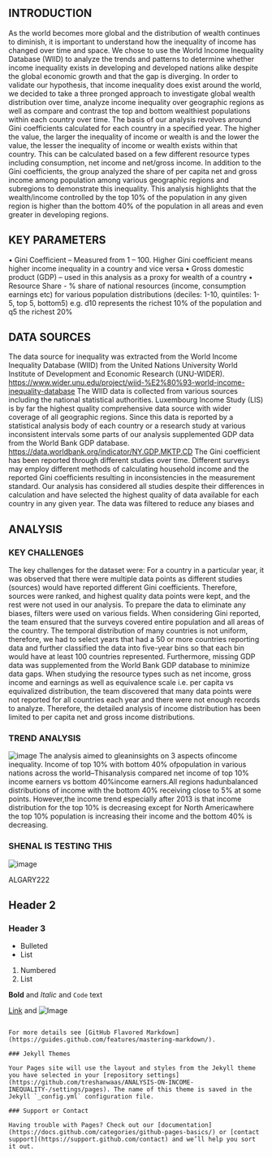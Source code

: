 ## INTRODUCTION 
As the world becomes more global and the distribution of wealth continues to diminish, it is important to understand how the inequality of income has changed over time and space. We chose to use the World Income Inequality Database (WIID) to analyze the trends and patterns to determine whether income inequality exists in developing and developed nations alike despite the global economic growth and that the gap is diverging.
In order to validate our hypothesis, that income inequality does exist around the world, we decided to take a three pronged approach to investigate global wealth distribution over time, analyze income inequality over geographic regions as well as compare and contrast the top and bottom wealthiest populations within each country over time.
The basis of our analysis revolves around Gini coefficients calculated for each country in a specified year. The higher the value, the larger the inequality of income or wealth is and the lower the value, the lesser the inequality of income or wealth exists within that country. This can be calculated based on a few different resource types including consumption, net income and net/gross income.
In addition to the Gini coefficients, the group analyzed the share of per capita net and gross income among population among various geographic regions and subregions to demonstrate this inequality. This analysis highlights that the wealth/income controlled by the top 10% of the population in any given region is higher than the bottom 40% of the population in all areas and even greater in developing regions.

## KEY PARAMETERS
• Gini Coefficient – Measured from 1 – 100. Higher Gini coefficient means higher income inequality in a country and vice versa
• Gross domestic product (GDP) – used in this analysis as a proxy for wealth of a country
• Resource Share - % share of national resources (income, consumption earnings etc) for various population distributions (deciles: 1-10, quintiles: 1-5, top 5, bottom5) e.g. d10   represents the richest 10% of the population and q5 the richest 20%

## DATA SOURCES
The data source for inequality was extracted from the World Income Inequality Database (WIID) from the United Nations University World Institute of Development and Economic Research (UNU-WIDER).
https://www.wider.unu.edu/project/wiid-%E2%80%93-world-income-inequality-database
The WIID data is collected from various sources including the national statistical authorities. Luxembourg Income Study (LIS) is by far the highest quality comprehensive data source with wider coverage of all geographic regions. Since this data is reported by a statistical analysis body of each country or a research study at various inconsistent intervals some parts of our analysis supplemented GDP data from the World Bank GDP database.
https://data.worldbank.org/indicator/NY.GDP.MKTP.CD
The Gini coefficient has been reported through different studies over time. Different surveys may employ different methods of calculating household income and the reported Gini coefficients resulting in inconsistencies in the measurement standard. Our analysis has considered all studies despite their differences in calculation and have selected the highest quality of data available for each country in any given year. The data was filtered to reduce any biases and

## ANALYSIS 
### KEY CHALLENGES
The key challenges for the dataset were:
For a country in a particular year, it was observed that there were multiple data points as different studies (sources) would have reported different Gini coefficients. Therefore, sources were ranked, and highest quality data points were kept, and the rest were not used in our analysis. To prepare the data to eliminate any biases, filters were used on various fields. When considering Gini reported, the team ensured that the surveys covered entire population and all areas of the country.
The temporal distribution of many countries is not uniform, therefore, we had to select years that had a 50 or more countries reporting data and further classified the data into five-year bins so that each bin would have at least 100 countries represented. Furthermore, missing GDP data was supplemented from the World Bank GDP database to minimize data gaps.
When studying the resource types such as net income, gross income and earnings as well as equivalence scale i.e. per capita vs equivalized distribution, the team discovered that many data points were not reported for all countries each year and there were not enough records to analyze. Therefore, the detailed analysis of income distribution has been limited to per capita net and gross income distributions.

### TREND ANALYSIS
![image](https://user-images.githubusercontent.com/73985225/114604580-ad46a080-9cb6-11eb-899e-4c340daf7c4d.png) The analysis aimed to gleaninsights on 3 aspects ofincome inequality. Income  of  top 10%  with  bottom 40% ofpopulation  in  various  nations  across  the  world–Thisanalysis  compared net  income  of  top  10% income  earners vs  bottom  40%income  earners.All regions hadunbalanced distributions of income with the bottom 40% receiving close to 5% at some points. However,the income trend especially after 2013 is that income distribution for the top 10% is decreasing except for North Americawhere the top 10% population is increasing their income and the bottom 40% is decreasing.

### SHENAL IS TESTING THIS

![image](https://user-images.githubusercontent.com/73985225/114604580-ad46a080-9cb6-11eb-899e-4c340daf7c4d.png)

ALGARY222
## Header 2
### Header 3

- Bulleted
- List

1. Numbered
2. List

**Bold** and _Italic_ and `Code` text

[Link](url) and ![Image](src)
```

For more details see [GitHub Flavored Markdown](https://guides.github.com/features/mastering-markdown/).

### Jekyll Themes

Your Pages site will use the layout and styles from the Jekyll theme you have selected in your [repository settings](https://github.com/treshanwaas/ANALYSIS-ON-INCOME-INEQUALITY-/settings/pages). The name of this theme is saved in the Jekyll `_config.yml` configuration file.

### Support or Contact

Having trouble with Pages? Check out our [documentation](https://docs.github.com/categories/github-pages-basics/) or [contact support](https://support.github.com/contact) and we’ll help you sort it out.
